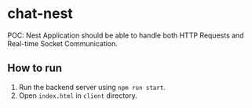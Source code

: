 # chat-nest
POC: Nest Application should be able to handle both HTTP Requests and Real-time Socket Communication.

## How to run

1. Run the backend server using `npm run start`.
2. Open `index.html` in `client` directory.
